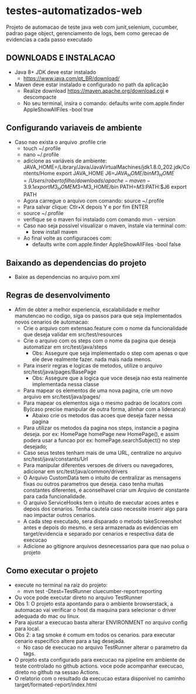 # testes-automatizados-web
Projeto de automacao de teste java web com junit,selenium, cucumber, padrao page object, gerenciamento de logs, bem como
gerecao de evidencias a cada passo executado

##  DOWNLOADS E INSTALACAO
* Java 8+ JDK deve estar instalado
    * https://www.java.com/pt_BR/download/
* Maven deve estar instalado e configurado no path da aplicação
    * Realize download https://maven.apache.org/download.cgi e descompacte
    * No seu terminal, insira o comando: defaults write com.apple.finder AppleShowAllFiles -bool true

## Configurando variaveis de ambiente
* Caso nao exista o arquivo .profile crie
    * touch ~/.profile
    * nano ~/.profile
    * adicione as variáveis de ambiente: JAVA_HOME=/Library/Java/JavaVirtualMachines/jdk1.8.0_202.jdk/Contents/Home
      export JAVA_HOME
      J6=$JAVA_HOME/bin
      M3_HOME=/Users/robertofilho/downloads/apache-maven-3.9.1
      export M3_HOME
      M3=$M3_HOME/bin
      PATH=$M3:$PATH:$J6
      export PATH
    * Agora carregue o arquivo com comando: source ~/.profile
    * Para salvar clique: Ctlr+X depois Y e por fim ENTER
    * source ~/.profile
    * verifique se o maven foi instalado com comando mvn - version
    * Caso nao seja possivel visualizar o maven, instale via terminal com:
        * brew install maven
    * Ao final volte as configuracoes com:
        * defaults write com.apple.finder AppleShowAllFiles -bool false

## Baixando as dependencias do projeto
* Baixe as dependencias no arquivo pom.xml


## Regras de desenvolvimento
* Afim de obter a melhor experiencia, escalabilidade e melhor manutencao no codigo, siga os passos para que seja implementados novos cenarios de automacao:
    * Crie o arquivo com extensao.feature com o nome da funcionalidade que deseja validar em src/test/resources
    * Crie o arquivo com os steps com o nome da pagina que deseja automatizar em src/test/java/steps
        * Obs: Assegure que seja implementado o step com apenas o que ele deve realmente fazer. nada mais nada menos.
    * Para inserir regras e logicas de metodos, utilize o arquivo src/test/java/pages/BasePage
        * Obs: Assegure que a logica que voce deseja nao esta realmente implementada nessa classe
    * Para mapear os elementos de uma nova pagina, crie um novo arquivo em src/test/java/pages/<nomePaginaPage>
    * Para mapear os elementos siga o mesmo padrao de locators com By(caso precise manipular de outra forma, alinhar com a lideranca)
        * Abaixo crie os metodos das acoes que deseja fazer nessa pagina
    * Para utilizar os metodos da pagina nos steps, instancie a pagina deseja. por ex: HomePage homePage new HomePage(), e assim podera usar a funcao por ex: homePage.searchSubject() no step desejado;
    * Caso seus testes tenham mais de uma URL, centralize no arquivo src/test/java/constants/Url
    * Para manipular diferentes versoes de drivers ou navegadores, adicionar em src/test/java/common/drivers
    * O Arquivo CustomData tem o intuito de centralizar as mensagens fixas ou outros parametros que deseja. caso tenha muitas constantes diferentes, é aconselhavel criar um Arquivo de constante para cada funcionalidade.
    * O arquivo ServiceHooks tem o intuito de executar acoes antes e depois dos cenarios. Tenha cautela caso necessite inserir algo para nao impactar outros cenarios.
    * A cada step executado, sera disparado o metodo takeScreenshot antes e depois do mesmo. e sera armazenada as evidencias em target/evidencia e separado
      por cenarios e respectiva data de execucao
    * Adicione ao gitignore arquivos desnecessarios para que nao polua o projeto


## Como executar o projeto
* execute no terminal na raiz do projeto:
    * mvn test -Dtest=TestRunner cluecumber-report:reporting
* Ou voce pode executar direto no arquivo TestRunner
* Obs 1: O projeto esta apontando para o ambiente browserstack, a automacao vai verificar o host da maquina para selecionar o driver adequada do mac ou linux.
* Para ajustar a execucao basta alterar ENVIRONMENT no arquivo config para local.
* Obs 2: a tag smoke é comum em todos os cenarios. para executar cenario especifico altere para a tag desejada.
    * No caso de execucao no arquivo TestRunner alterar o parametro da tags.
* O projeto esta configurado para execucao na pipeline em ambiente de teste controlado no github actions. voce pode acompanhar execucao,
direto no github na sessao Actions.
* O relatorio com o resultado da execucao estara disponivel no caminho target/formated-report/index.html